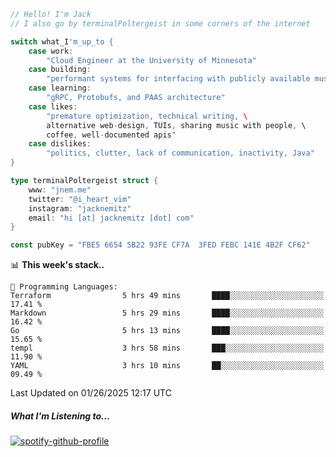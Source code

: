 ```go
// Hello! I'm Jack
// I also go by terminalPoltergeist in some corners of the internet

switch what_I'm_up_to {
    case work:
        "Cloud Engineer at the University of Minnesota"
    case building:
        "performant systems for interfacing with publicly available music datasets"
    case learning:
        "gRPC, Protobufs, and PAAS architecture"
    case likes:
        "premature optimization, technical writing, \
        alternative web-design, TUIs, sharing music with people, \
        coffee, well-documented apis"
    case dislikes:
        "politics, clutter, lack of communication, inactivity, Java"
}

type terminalPoltergeist struct {
    www: "jnem.me"
    twitter: "@i_heart_vim"
    instagram: "jacknemitz"
    email: "hi [at] jacknemitz [dot] com"
}

const pubKey = "FBE5 6654 5B22 93FE CF7A  3FED FEBC 141E 4B2F CF62"
```

<!--START_SECTION:waka-->
📊 **This week's stack..** 

```text
💬 Programming Languages: 
Terraform                5 hrs 49 mins       ████░░░░░░░░░░░░░░░░░░░░░   17.41 % 
Markdown                 5 hrs 29 mins       ████░░░░░░░░░░░░░░░░░░░░░   16.42 % 
Go                       5 hrs 13 mins       ████░░░░░░░░░░░░░░░░░░░░░   15.65 % 
templ                    3 hrs 58 mins       ███░░░░░░░░░░░░░░░░░░░░░░   11.90 % 
YAML                     3 hrs 10 mins       ██░░░░░░░░░░░░░░░░░░░░░░░   09.49 % 
```


 Last Updated on 01/26/2025 12:17 UTC
<!--END_SECTION:waka-->

##### What I'm Listening to...

[![spotify-github-profile](https://jnem.me/listening-item?maxAge=2592000)](https://jnem.me/listening)
